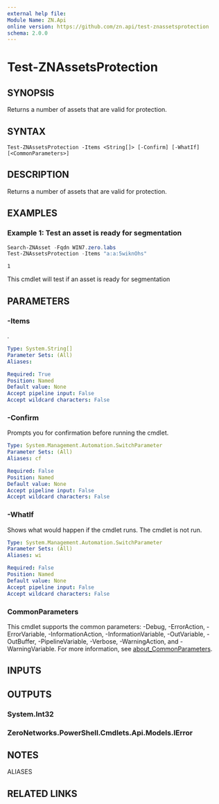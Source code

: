 ```yaml
---
external help file:
Module Name: ZN.Api
online version: https://github.com/zn.api/test-znassetsprotection
schema: 2.0.0
---
```


# Test-ZNAssetsProtection

## SYNOPSIS
Returns a number of assets that are valid for protection.

## SYNTAX

```
Test-ZNAssetsProtection -Items <String[]> [-Confirm] [-WhatIf] [<CommonParameters>]
```

## DESCRIPTION
Returns a number of assets that are valid for protection.

## EXAMPLES

### Example 1: Test an asset is ready for segmentation
```powershell
Search-ZNAsset -Fqdn WIN7.zero.labs
Test-ZNAssetsProtection -Items "a:a:5wiknOhs"
```

```output
1
```

This cmdlet will test if an asset is ready for segmentation

## PARAMETERS

### -Items
.

```yaml
Type: System.String[]
Parameter Sets: (All)
Aliases:

Required: True
Position: Named
Default value: None
Accept pipeline input: False
Accept wildcard characters: False
```

### -Confirm
Prompts you for confirmation before running the cmdlet.

```yaml
Type: System.Management.Automation.SwitchParameter
Parameter Sets: (All)
Aliases: cf

Required: False
Position: Named
Default value: None
Accept pipeline input: False
Accept wildcard characters: False
```

### -WhatIf
Shows what would happen if the cmdlet runs.
The cmdlet is not run.

```yaml
Type: System.Management.Automation.SwitchParameter
Parameter Sets: (All)
Aliases: wi

Required: False
Position: Named
Default value: None
Accept pipeline input: False
Accept wildcard characters: False
```

### CommonParameters
This cmdlet supports the common parameters: -Debug, -ErrorAction, -ErrorVariable, -InformationAction, -InformationVariable, -OutVariable, -OutBuffer, -PipelineVariable, -Verbose, -WarningAction, and -WarningVariable. For more information, see [about_CommonParameters](http://go.microsoft.com/fwlink/?LinkID=113216).

## INPUTS

## OUTPUTS

### System.Int32

### ZeroNetworks.PowerShell.Cmdlets.Api.Models.IError

## NOTES

ALIASES

## RELATED LINKS


